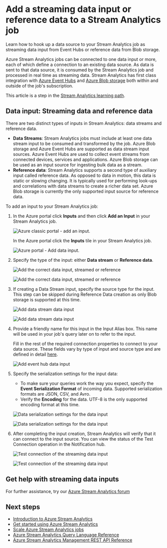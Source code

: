 <properties
	pageTitle="Add a data input to your Stream Analytics jobs | Microsoft Azure"
	description="Learn how to hook up a data source to your Stream Analytics job as streaming data input from Event Hubs or reference data from Blog storage."
	keywords="data input, streaming data"
	documentationCenter=""
	services="stream-analytics"
	authors="jeffstokes72"
	manager="paulettm"
	editor="cgronlun"
/>

<tags
	ms.service="stream-analytics"
	ms.devlang="na"
	ms.topic="article"
	ms.tgt_pltfrm="na"
	ms.workload="data-services"
	ms.date="02/04/2016"
	ms.author="jeffstok"
/>


# Add a streaming data input or reference data to a Stream Analytics job

Learn how to hook up a data source to your Stream Analytics job as streaming data input from Event Hubs or reference data from Blob storage.

Azure Stream Analytics jobs can be connected to one data input or more, each of which define a connection to an existing data source. As data is sent to that data source, it is consumed by the Stream Analytics job and processed in real time as streaming data. Stream Analytics has first class integration with [Azure Event Hubs](https://azure.microsoft.com/services/event-hubs/) and [Azure Blob storage](../storage/storage-dotnet-how-to-use-blobs.md) both within and outside of the job's subscription.

This article is a step in the [Stream Analytics learning path](/documentation/learning-paths/stream-analytics/).

## Data input: Streaming data and reference data

There are two distinct types of inputs in Stream Analytics: data streams and reference data.

- **Data Streams**:
    Stream Analytics jobs must include at least one data stream input to be consumed and transformed by the job. Azure Blob storage and Azure Event Hubs are supported as data stream input sources. Azure Event Hubs are used to collect event streams from connected devices, services and applications. Azure Blob storage can be used as an input source for ingesting bulk data as a stream.  
- **Reference data**:
    Stream Analytics supports a second type of auxiliary input called reference data.  As opposed to data in motion, this data is static or slowing changing.  It is typically used for performing look-ups and correlations with data streams to create a richer data set.  Azure Blob storage is currently the only supported input source for reference data.  

To add an input to your Stream Analytics job:

1. In the Azure portal click **Inputs** and then click **Add an Input** in your Stream Analytics job.

    ![Azure classic portal - add an input.](./media/stream-analytics-add-inputs/1-stream-analytics-add-inputs.png)  

    In the Azure portal click the **Inputs** tile in your Stream Analytics job.  

    ![Azure portal - Add data input.](./media/stream-analytics-add-inputs/7-stream-analytics-add-inputs.png)  

2. Specify the type of the input: either **Data stream** or **Reference data**.

    ![Add the correct data input, streamed or reference](./media/stream-analytics-add-inputs/2-stream-analytics-add-inputs.png)  

    ![Add the correct data input, streamed or reference](./media/stream-analytics-add-inputs/8-stream-analytics-add-inputs.png)  

3. If creating a Data Stream input, specify the source type for the input.  This step can be skipped during Reference Data creation as only Blob storage is supported at this time.

    ![Add data stream data input](./media/stream-analytics-add-inputs/3-stream-analytics-add-inputs.png)  

    ![Add data stream data input](./media/stream-analytics-add-inputs/9-stream-analytics-add-inputs.png)  

4. Provide a friendly name for this input in the Input Alias box.  This name will be used in your job's query later on to refer to the input.

    Fill in the rest of the required connection properties to connect to your data source. These fields vary by type of input and source type and are defined in detail [here](stream-analytics-create-a-job.md).  

    ![Add event hub data input](./media/stream-analytics-add-inputs/4-stream-analytics-add-inputs.png)  

5. Specify the serialization settings for the input data:
	- To make sure your queries work the way you expect, specify the **Event Serialization Format** of incoming data.  Supported serialization formats are JSON, CSV, and Avro.
	- Verify the **Encoding** for the data.  UTF-8 is the only supported encoding format at this time.

    ![Data serialization settings for the data input](./media/stream-analytics-add-inputs/5-stream-analytics-add-inputs.png)  

    ![Data serialization settings for the data input](./media/stream-analytics-add-inputs/10-stream-analytics-add-inputs.png)  

6. After completing the input creation, Stream Analytics will verify that it can connect to the input source.  You can view the status of the Test Connection operation in the Notification hub.

    ![Test connection of the streaming data input](./media/stream-analytics-add-inputs/6-stream-analytics-add-inputs.png)  

    ![Test connection of the streaming data input](./media/stream-analytics-add-inputs/11-stream-analytics-add-inputs.png)  

## Get help with streaming data inputs
For further assistance, try our [Azure Stream Analytics forum](https://social.msdn.microsoft.com/Forums/en-US/home?forum=AzureStreamAnalytics)

## Next steps

- [Introduction to Azure Stream Analytics](stream-analytics-introduction.md)
- [Get started using Azure Stream Analytics](stream-analytics-get-started.md)
- [Scale Azure Stream Analytics jobs](stream-analytics-scale-jobs.md)
- [Azure Stream Analytics Query Language Reference](https://msdn.microsoft.com/library/azure/dn834998.aspx)
- [Azure Stream Analytics Management REST API Reference](https://msdn.microsoft.com/library/azure/dn835031.aspx)
